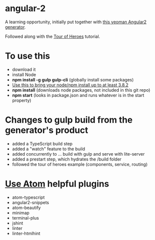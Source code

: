 # angular-2
A learning opportunity, initially put together with [this yeoman Angular2 generator](https://github.com/swirlycheetah/generator-angular2).

Followed along with the [Tour of Heroes](https://angular.io/docs/ts/latest/tutorial/) tutorial.

# To use this
* download it
* install Node
* **npm install -g gulp gulp-cli** (globally install some packages)  
* [Use this to bring your node/npm install up to at least 3.8.2](https://github.com/felixrieseberg/npm-windows-upgrade)
* **npm install** (downloads node packages, not included in this git repo)
* **npm start** (looks in package.json and runs whatever is in the start property)

# Changes to gulp build from the generator's product
* added a TypeScript build step
* added a "watch" feature to the build
* added concurrently to ... build with gulp and serve with lite-server
* added a prestart step, which hydrates the /build folder
* followed the tour of heroes example (components, service, routing)

# [Use Atom](http://atom.io) helpful plugins
* atom-typescript
* angular2-snippets
* atom-beautify
* minimap
* terminal-plus
* jshint
* linter
* linter-htmlhint
